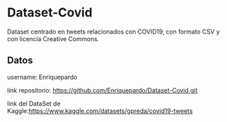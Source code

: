 # Dataset-Covid
  Dataset centrado en tweets relacionados con COVID19, con formato CSV y con licencia Creative Commons.
## Datos 
  username: Enriquepardo

  link repositorio: https://github.com/Enriquepardo/Dataset-Covid.git
  
  link del DataSet de Kaggle:https://www.kaggle.com/datasets/gpreda/covid19-tweets
